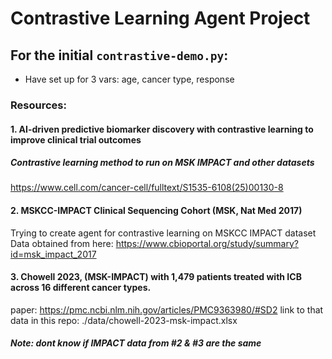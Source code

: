 # Contrastive Learning Agent Project

## For the initial `contrastive-demo.py`:
- Have set up for 3 vars: age, cancer type, response

### Resources:

#### 1. AI-driven predictive biomarker discovery with contrastive learning to improve clinical trial outcomes
##### Contrastive learning method to run on MSK IMPACT and other datasets

https://www.cell.com/cancer-cell/fulltext/S1535-6108(25)00130-8

#### 2. MSKCC-IMPACT Clinical Sequencing Cohort (MSK, Nat Med 2017)

Trying to create agent for contrastive learning on MSKCC IMPACT dataset
Data obtained from here: https://www.cbioportal.org/study/summary?id=msk_impact_2017

#### 3. Chowell 2023, (MSK-IMPACT) with 1,479 patients treated with ICB across 16 different cancer types.

paper: https://pmc.ncbi.nlm.nih.gov/articles/PMC9363980/#SD2
link to that data in this repo: ./data/chowell-2023-msk-impact.xlsx

##### Note: dont know if IMPACT data from #2 & #3 are the same
